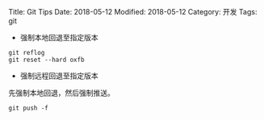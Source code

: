 Title: Git Tips
Date: 2018-05-12
Modified: 2018-05-12
Category: 开发
Tags: git

 - 强制本地回退至指定版本
 
 ```
 git reflog
 git reset --hard oxfb
 ```
 
 - 强制远程回退至指定版本
 
 先强制本地回退，然后强制推送。
 
 ```
 git push -f
 ```
 
 
